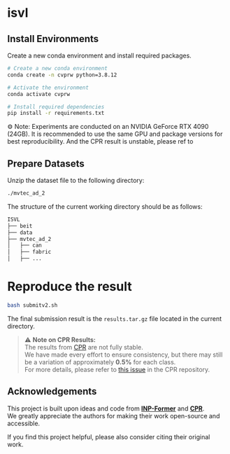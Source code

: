 # isvl

## Install Environments

Create a new conda environment and install required packages.

```bash
# Create a new conda environment
conda create -n cvprw python=3.8.12

# Activate the environment
conda activate cvprw

# Install required dependencies
pip install -r requirements.txt
```

⚙️ Note: Experiments are conducted on an NVIDIA GeForce RTX 4090 (24GB).
It is recommended to use the same GPU and package versions for best reproducibility. And the CPR result is unstable, please ref to 

##  Prepare Datasets
Unzip the dataset file to the following directory:
```bash
./mvtec_ad_2
```
The structure of the current working directory should be as follows:
```bash
ISVL
├── beit
├── data
├── mvtec_ad_2
│   ├── can
│   ├── fabric
│   ├── ...
```

# Reproduce the result
```bash
bash submitv2.sh
```
The final submission result is the `results.tar.gz` file located in the current directory.

> ⚠️ **Note on CPR Results:**  
> The results from [CPR](https://github.com/flyinghu123/CPR) are not fully stable.  
> We have made every effort to ensure consistency, but there may still be a variation of approximately **0.5%** for each class.  
> For more details, please refer to [this issue](https://github.com/flyinghu123/CPR/issues/21) in the CPR repository.

## Acknowledgements

This project is built upon ideas and code from  [**INP-Former**](https://github.com/luow23/INP-Former) and [**CPR**](https://github.com/flyinghu123/CPR).  
We greatly appreciate the authors for making their work open-source and accessible.

If you find this project helpful, please also consider citing their original work.

